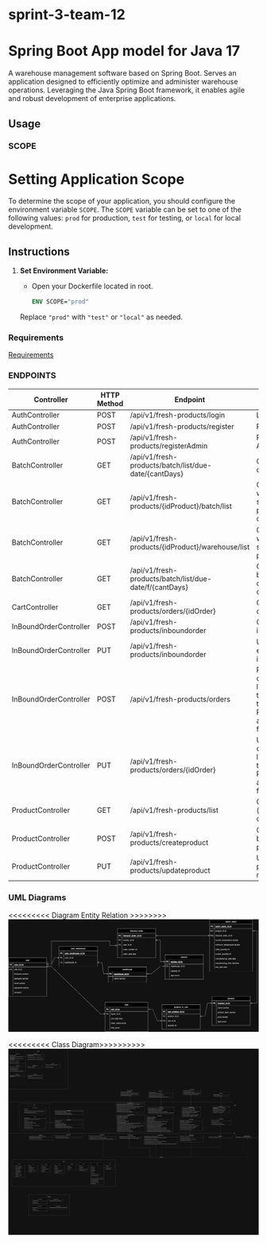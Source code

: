 # sprint-3-team-12

# Spring Boot App model for Java 17

A warehouse management software based on Spring Boot. Serves an application designed to efficiently optimize and administer warehouse operations. Leveraging the Java Spring Boot framework, it enables agile and robust development of enterprise applications.

## Usage

### SCOPE

# Setting Application Scope

To determine the scope of your application, you should configure the environment variable `SCOPE`. The `SCOPE` variable can be set to one of the following values: `prod` for production, `test` for testing, or `local` for local development.

## Instructions

1. **Set Environment Variable:**
    - Open your Dockerfile located in root.

      ```Dockerfile
      ENV SCOPE="prod"
      ```

   Replace `"prod"` with `"test"` or `"local"` as needed.

### Requirements

[Requirements](./docs/Requirimientos_6.pdf)


### ENDPOINTS

| Controller              | HTTP Method | Endpoint                                                | Description                                                                                          |
|-------------------------|-------------|---------------------------------------------------------|------------------------------------------------------------------------------------------------------|
| AuthController          | POST        | /api/v1/fresh-products/login                            | Login                                                                                                |
| AuthController          | POST        | /api/v1/fresh-products/register                         | Register                                                                                             |
| AuthController          | POST        | /api/v1/fresh-products/registerAdmin                    | Register Admin                                                                                       |
| BatchController         | GET         | /api/v1/fresh-products/batch/list/due-date/{cantDays}   | Get batches due by days                                                                              |
| BatchController         | GET         | /api/v1/fresh-products/{idProduct}/batch/list           | Get warehouse stock by product ID ordered                                                            |
| BatchController         | GET         | /api/v1/fresh-products/{idProduct}/warehouse/list       | Get all warehouse stock by product ID                                                                |
| BatchController         | GET         | /api/v1/fresh-products/batch/list/due-date/f/{cantDays} | Get due batches by days and category                                                                 |
| CartController          | GET         | /api/v1/fresh-products/orders/{idOrder}                 | Get cart by order ID                                                                                 |
| InBoundOrderController  | POST        | /api/v1/fresh-products/inboundorder                     | Create a new inbound order                                                                           |
| InBoundOrderController  | PUT         | /api/v1/fresh-products/inboundorder                     | Update an existing inbound order                                                                     |
| InBoundOrderController  | POST        | /api/v1/fresh-products/orders                           | Register an order with the list of products that make up the PurchaseOrder and calculate final price |
| InBoundOrderController  | PUT         | /api/v1/fresh-products/orders/{idOrder}                 | Update an order with the list of products that take the PurchaseOrder and calculate final price      |
| ProductController       | GET         | /api/v1/fresh-products/list                             | Get products (optional: by category)                                                                 |
| ProductController       | POST        | /api/v1/fresh-products/createproduct                    | Creates a bunch of products                                                                          |
| ProductController       | PUT         | /api/v1/fresh-products/updateproduct                    | Updates a product by its name                                                                        |

### UML Diagrams

<<<<<<<<< Diagram Entity Relation >>>>>>>>
![UML Diagram](./docs/DER_Sprint3.png)

<<<<<<<<< Class Diagram>>>>>>>>>>
![UML Diagram](./docs/Diagrama_de_Clases.png)
